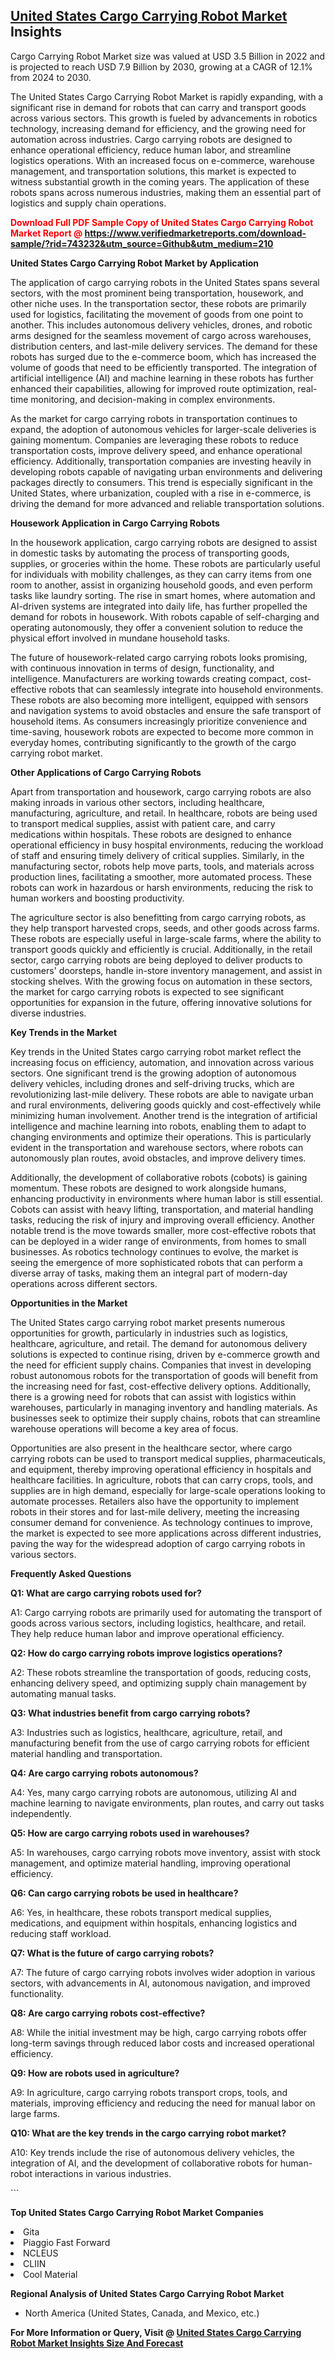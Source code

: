<h2><a href="https://www.verifiedmarketreports.com/download-sample/?rid=743232&amp;utm_source=Github&amp;utm_medium=210" target="_blank">United States Cargo Carrying Robot Market</a> Insights</h2><p>Cargo Carrying Robot Market size was valued at USD 3.5 Billion in 2022 and is projected to reach USD 7.9 Billion by 2030, growing at a CAGR of 12.1% from 2024 to 2030.</p><p><p>The United States Cargo Carrying Robot Market is rapidly expanding, with a significant rise in demand for robots that can carry and transport goods across various sectors. This growth is fueled by advancements in robotics technology, increasing demand for efficiency, and the growing need for automation across industries. Cargo carrying robots are designed to enhance operational efficiency, reduce human labor, and streamline logistics operations. With an increased focus on e-commerce, warehouse management, and transportation solutions, this market is expected to witness substantial growth in the coming years. The application of these robots spans across numerous industries, making them an essential part of logistics and supply chain operations.</p><p><strong><p><span class=""><span style="color: #ff0000;"><strong>Download Full PDF Sample Copy of United States Cargo Carrying Robot Market Report</strong> @ </span><a href="https://www.verifiedmarketreports.com/download-sample/?rid=743232&amp;utm_source=Github&amp;utm_medium=210" target="_blank">https://www.verifiedmarketreports.com/download-sample/?rid=743232&amp;utm_source=Github&amp;utm_medium=210</a></span></p></strong></p><p><strong>United States Cargo Carrying Robot Market by Application</strong></p><p>The application of cargo carrying robots in the United States spans several sectors, with the most prominent being transportation, housework, and other niche uses. In the transportation sector, these robots are primarily used for logistics, facilitating the movement of goods from one point to another. This includes autonomous delivery vehicles, drones, and robotic arms designed for the seamless movement of cargo across warehouses, distribution centers, and last-mile delivery services. The demand for these robots has surged due to the e-commerce boom, which has increased the volume of goods that need to be efficiently transported. The integration of artificial intelligence (AI) and machine learning in these robots has further enhanced their capabilities, allowing for improved route optimization, real-time monitoring, and decision-making in complex environments.<p>As the market for cargo carrying robots in transportation continues to expand, the adoption of autonomous vehicles for larger-scale deliveries is gaining momentum. Companies are leveraging these robots to reduce transportation costs, improve delivery speed, and enhance operational efficiency. Additionally, transportation companies are investing heavily in developing robots capable of navigating urban environments and delivering packages directly to consumers. This trend is especially significant in the United States, where urbanization, coupled with a rise in e-commerce, is driving the demand for more advanced and reliable transportation solutions.</p><p><strong>Housework Application in Cargo Carrying Robots</strong></p><p>In the housework application, cargo carrying robots are designed to assist in domestic tasks by automating the process of transporting goods, supplies, or groceries within the home. These robots are particularly useful for individuals with mobility challenges, as they can carry items from one room to another, assist in organizing household goods, and even perform tasks like laundry sorting. The rise in smart homes, where automation and AI-driven systems are integrated into daily life, has further propelled the demand for robots in housework. With robots capable of self-charging and operating autonomously, they offer a convenient solution to reduce the physical effort involved in mundane household tasks.</p><p>The future of housework-related cargo carrying robots looks promising, with continuous innovation in terms of design, functionality, and intelligence. Manufacturers are working towards creating compact, cost-effective robots that can seamlessly integrate into household environments. These robots are also becoming more intelligent, equipped with sensors and navigation systems to avoid obstacles and ensure the safe transport of household items. As consumers increasingly prioritize convenience and time-saving, housework robots are expected to become more common in everyday homes, contributing significantly to the growth of the cargo carrying robot market.</p><p><strong>Other Applications of Cargo Carrying Robots</strong></p><p>Apart from transportation and housework, cargo carrying robots are also making inroads in various other sectors, including healthcare, manufacturing, agriculture, and retail. In healthcare, robots are being used to transport medical supplies, assist with patient care, and carry medications within hospitals. These robots are designed to enhance operational efficiency in busy hospital environments, reducing the workload of staff and ensuring timely delivery of critical supplies. Similarly, in the manufacturing sector, robots help move parts, tools, and materials across production lines, facilitating a smoother, more automated process. These robots can work in hazardous or harsh environments, reducing the risk to human workers and boosting productivity.</p><p>The agriculture sector is also benefitting from cargo carrying robots, as they help transport harvested crops, seeds, and other goods across farms. These robots are especially useful in large-scale farms, where the ability to transport goods quickly and efficiently is crucial. Additionally, in the retail sector, cargo carrying robots are being deployed to deliver products to customers' doorsteps, handle in-store inventory management, and assist in stocking shelves. With the growing focus on automation in these sectors, the market for cargo carrying robots is expected to see significant opportunities for expansion in the future, offering innovative solutions for diverse industries.</p><p><strong>Key Trends in the Market</strong></p><p>Key trends in the United States cargo carrying robot market reflect the increasing focus on efficiency, automation, and innovation across various sectors. One significant trend is the growing adoption of autonomous delivery vehicles, including drones and self-driving trucks, which are revolutionizing last-mile delivery. These robots are able to navigate urban and rural environments, delivering goods quickly and cost-effectively while minimizing human involvement. Another trend is the integration of artificial intelligence and machine learning into robots, enabling them to adapt to changing environments and optimize their operations. This is particularly evident in the transportation and warehouse sectors, where robots can autonomously plan routes, avoid obstacles, and improve delivery times.</p><p>Additionally, the development of collaborative robots (cobots) is gaining momentum. These robots are designed to work alongside humans, enhancing productivity in environments where human labor is still essential. Cobots can assist with heavy lifting, transportation, and material handling tasks, reducing the risk of injury and improving overall efficiency. Another notable trend is the move towards smaller, more cost-effective robots that can be deployed in a wider range of environments, from homes to small businesses. As robotics technology continues to evolve, the market is seeing the emergence of more sophisticated robots that can perform a diverse array of tasks, making them an integral part of modern-day operations across different sectors.</p><p><strong>Opportunities in the Market</strong></p><p>The United States cargo carrying robot market presents numerous opportunities for growth, particularly in industries such as logistics, healthcare, agriculture, and retail. The demand for autonomous delivery solutions is expected to continue rising, driven by e-commerce growth and the need for efficient supply chains. Companies that invest in developing robust autonomous robots for the transportation of goods will benefit from the increasing need for fast, cost-effective delivery options. Additionally, there is a growing need for robots that can assist with logistics within warehouses, particularly in managing inventory and handling materials. As businesses seek to optimize their supply chains, robots that can streamline warehouse operations will become a key area of focus.</p><p>Opportunities are also present in the healthcare sector, where cargo carrying robots can be used to transport medical supplies, pharmaceuticals, and equipment, thereby improving operational efficiency in hospitals and healthcare facilities. In agriculture, robots that can carry crops, tools, and supplies are in high demand, especially for large-scale operations looking to automate processes. Retailers also have the opportunity to implement robots in their stores and for last-mile delivery, meeting the increasing consumer demand for convenience. As technology continues to improve, the market is expected to see more applications across different industries, paving the way for the widespread adoption of cargo carrying robots in various sectors.</p><p><strong>Frequently Asked Questions</strong></p><p><strong>Q1: What are cargo carrying robots used for?</strong></p><p>A1: Cargo carrying robots are primarily used for automating the transport of goods across various sectors, including logistics, healthcare, and retail. They help reduce human labor and improve operational efficiency.</p><p><strong>Q2: How do cargo carrying robots improve logistics operations?</strong></p><p>A2: These robots streamline the transportation of goods, reducing costs, enhancing delivery speed, and optimizing supply chain management by automating manual tasks.</p><p><strong>Q3: What industries benefit from cargo carrying robots?</strong></p><p>A3: Industries such as logistics, healthcare, agriculture, retail, and manufacturing benefit from the use of cargo carrying robots for efficient material handling and transportation.</p><p><strong>Q4: Are cargo carrying robots autonomous?</strong></p><p>A4: Yes, many cargo carrying robots are autonomous, utilizing AI and machine learning to navigate environments, plan routes, and carry out tasks independently.</p><p><strong>Q5: How are cargo carrying robots used in warehouses?</strong></p><p>A5: In warehouses, cargo carrying robots move inventory, assist with stock management, and optimize material handling, improving operational efficiency.</p><p><strong>Q6: Can cargo carrying robots be used in healthcare?</strong></p><p>A6: Yes, in healthcare, these robots transport medical supplies, medications, and equipment within hospitals, enhancing logistics and reducing staff workload.</p><p><strong>Q7: What is the future of cargo carrying robots?</strong></p><p>A7: The future of cargo carrying robots involves wider adoption in various sectors, with advancements in AI, autonomous navigation, and improved functionality.</p><p><strong>Q8: Are cargo carrying robots cost-effective?</strong></p><p>A8: While the initial investment may be high, cargo carrying robots offer long-term savings through reduced labor costs and increased operational efficiency.</p><p><strong>Q9: How are robots used in agriculture?</strong></p><p>A9: In agriculture, cargo carrying robots transport crops, tools, and materials, improving efficiency and reducing the need for manual labor on large farms.</p><p><strong>Q10: What are the key trends in the cargo carrying robot market?</strong></p><p>A10: Key trends include the rise of autonomous delivery vehicles, the integration of AI, and the development of collaborative robots for human-robot interactions in various industries.</p>```</p><p><strong>Top United States Cargo Carrying Robot Market Companies</strong></p><div data-test-id=""><p><li>Gita</li><li> Piaggio Fast Forward</li><li> NCLEUS</li><li> CLIIN</li><li> Cool Material</li></p><div><strong>Regional Analysis of&nbsp;United States Cargo Carrying Robot Market</strong></div><ul><li dir="ltr"><p dir="ltr">North America&nbsp;(United States, Canada, and Mexico, etc.)</p></li></ul><p><strong>For More Information or Query, Visit @&nbsp;</strong><strong><a href="https://www.verifiedmarketreports.com/product/cargo-carrying-robot-market/?utm_source=Github&amp;utm_medium=210" target="_blank">United States Cargo Carrying Robot Market Insights Size And Forecast</a></strong></p></div>
